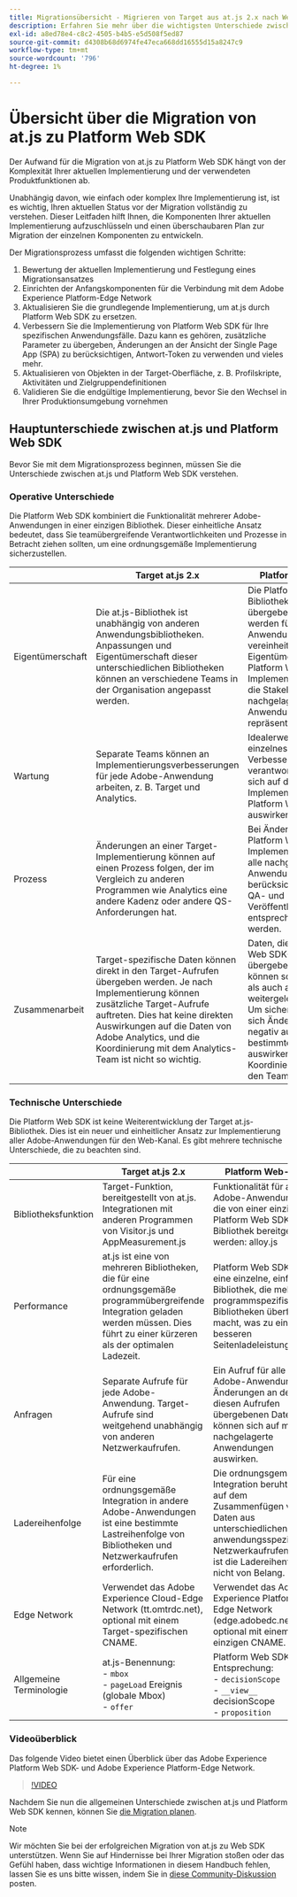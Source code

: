 ```yaml
---
title: Migrationsübersicht - Migrieren von Target aus at.js 2.x nach Web SDK
description: Erfahren Sie mehr über die wichtigsten Unterschiede zwischen at.js und Platform Web SDK und wie Sie Ihren Migrationsaufwand planen können.
exl-id: a8ed78e4-c8c2-4505-b4b5-e5d508f5ed87
source-git-commit: d4308b68d6974fe47eca668dd16555d15a8247c9
workflow-type: tm+mt
source-wordcount: '796'
ht-degree: 1%

---
```


# Übersicht über die Migration von at.js zu Platform Web SDK

Der Aufwand für die Migration von at.js zu Platform Web SDK hängt von der Komplexität Ihrer aktuellen Implementierung und der verwendeten Produktfunktionen ab.

Unabhängig davon, wie einfach oder komplex Ihre Implementierung ist, ist es wichtig, Ihren aktuellen Status vor der Migration vollständig zu verstehen. Dieser Leitfaden hilft Ihnen, die Komponenten Ihrer aktuellen Implementierung aufzuschlüsseln und einen überschaubaren Plan zur Migration der einzelnen Komponenten zu entwickeln.

Der Migrationsprozess umfasst die folgenden wichtigen Schritte:

1. Bewertung der aktuellen Implementierung und Festlegung eines Migrationsansatzes
1. Einrichten der Anfangskomponenten für die Verbindung mit dem Adobe Experience Platform-Edge Network
1. Aktualisieren Sie die grundlegende Implementierung, um at.js durch Platform Web SDK zu ersetzen.
1. Verbessern Sie die Implementierung von Platform Web SDK für Ihre spezifischen Anwendungsfälle. Dazu kann es gehören, zusätzliche Parameter zu übergeben, Änderungen an der Ansicht der Single Page App (SPA) zu berücksichtigen, Antwort-Token zu verwenden und vieles mehr.
1. Aktualisieren von Objekten in der Target-Oberfläche, z. B. Profilskripte, Aktivitäten und Zielgruppendefinitionen
1. Validieren Sie die endgültige Implementierung, bevor Sie den Wechsel in Ihrer Produktionsumgebung vornehmen

## Hauptunterschiede zwischen at.js und Platform Web SDK

Bevor Sie mit dem Migrationsprozess beginnen, müssen Sie die Unterschiede zwischen at.js und Platform Web SDK verstehen.

### Operative Unterschiede

Die Platform Web SDK kombiniert die Funktionalität mehrerer Adobe-Anwendungen in einer einzigen Bibliothek. Dieser einheitliche Ansatz bedeutet, dass Sie teamübergreifende Verantwortlichkeiten und Prozesse in Betracht ziehen sollten, um eine ordnungsgemäße Implementierung sicherzustellen.

| | Target at.js 2.x | Platform Web-SDK |
|---|---|---|
| Eigentümerschaft | Die at.js-Bibliothek ist unabhängig von anderen Anwendungsbibliotheken. Anpassungen und Eigentümerschaft dieser unterschiedlichen Bibliotheken können an verschiedene Teams in der Organisation angepasst werden. | Die Platform Web SDK-Bibliothek und die übergebenen Daten werden für alle Adobe-Anwendungen vereinheitlicht. Die Eigentümerschaft der Platform Web SDK-Implementierung sollte die Stakeholder aller nachgelagerten Anwendungen repräsentieren. |
| Wartung | Separate Teams können an Implementierungsverbesserungen für jede Adobe-Anwendung arbeiten, z. B. Target und Analytics. | Idealerweise sollte ein einzelnes Team für Verbesserungen verantwortlich sein, die sich auf die Implementierung von Platform Web SDK auswirken. |
| Prozess | Änderungen an einer Target-Implementierung können auf einen Prozess folgen, der im Vergleich zu anderen Programmen wie Analytics eine andere Kadenz oder andere QS-Anforderungen hat. | Bei Änderungen an einer Platform Web SDK-Implementierung sollten alle nachgelagerten Anwendungen berücksichtigt und der QA- und Veröffentlichungsprozess entsprechend angepasst werden. |
| Zusammenarbeit | Target-spezifische Daten können direkt in den Target-Aufrufen übergeben werden. Je nach Implementierung können zusätzliche Target-Aufrufe auftreten. Dies hat keine direkten Auswirkungen auf die Daten von Adobe Analytics, und die Koordinierung mit dem Analytics-Team ist nicht so wichtig. | Daten, die in Platform Web SDK-Aufrufen übergeben werden, können sowohl an Target als auch an Analytics weitergeleitet werden. Um sicherzustellen, dass sich Änderungen nicht negativ auf ein bestimmtes Programm auswirken, ist eine Koordinierung zwischen den Teams erforderlich. |

### Technische Unterschiede

Die Platform Web SDK ist keine Weiterentwicklung der Target at.js-Bibliothek. Dies ist ein neuer und einheitlicher Ansatz zur Implementierung aller Adobe-Anwendungen für den Web-Kanal. Es gibt mehrere technische Unterschiede, die zu beachten sind.

| | Target at.js 2.x | Platform Web-SDK |
|---|---|---|
| Bibliotheksfunktion | Target-Funktion, bereitgestellt von at.js. Integrationen mit anderen Programmen von Visitor.js und AppMeasurement.js | Funktionalität für alle Adobe-Anwendungen, die von einer einzigen Platform Web SDK-Bibliothek bereitgestellt werden: alloy.js |
| Performance | at.js ist eine von mehreren Bibliotheken, die für eine ordnungsgemäße programmübergreifende Integration geladen werden müssen. Dies führt zu einer kürzeren als der optimalen Ladezeit. | Platform Web SDK ist eine einzelne, einfache Bibliothek, die mehrere programmspezifische Bibliotheken überflüssig macht, was zu einer besseren Seitenladeleistung führt. |
| Anfragen | Separate Aufrufe für jede Adobe-Anwendung. Target-Aufrufe sind weitgehend unabhängig von anderen Netzwerkaufrufen. | Ein Aufruf für alle Adobe-Anwendungen. Änderungen an den in diesen Aufrufen übergebenen Daten können sich auf mehrere nachgelagerte Anwendungen auswirken. |
| Ladereihenfolge | Für eine ordnungsgemäße Integration in andere Adobe-Anwendungen ist eine bestimmte Lastreihenfolge von Bibliotheken und Netzwerkaufrufen erforderlich. | Die ordnungsgemäße Integration beruht nicht auf dem Zusammenfügen von Daten aus unterschiedlichen anwendungsspezifischen Netzwerkaufrufen. Daher ist die Ladereihenfolge nicht von Belang. |
| Edge Network | Verwendet das Adobe Experience Cloud-Edge Network (tt.omtrdc.net), optional mit einem Target-spezifischen CNAME. | Verwendet das Adobe Experience Platform-Edge Network (edge.adobedc.net), optional mit einem einzigen CNAME. |
| Allgemeine Terminologie | at.js-Benennung: <br> - `mbox` <br> - `pageLoad` Ereignis (globale Mbox) <br> - `offer` | Platform Web SDK Entsprechung: <br> - `decisionScope` <br> - `__view__` decisionScope <br> - `proposition` |

### Videoüberblick

Das folgende Video bietet einen Überblick über das Adobe Experience Platform Web SDK- und Adobe Experience Platform-Edge Network.

>[!VIDEO](https://video.tv.adobe.com/v/34141/?learn=on)

Nachdem Sie nun die allgemeinen Unterschiede zwischen at.js und Platform Web SDK kennen, können Sie [die Migration planen](plan-migration.md).

>[!NOTE]
>
>Wir möchten Sie bei der erfolgreichen Migration von at.js zu Web SDK unterstützen. Wenn Sie auf Hindernisse bei Ihrer Migration stoßen oder das Gefühl haben, dass wichtige Informationen in diesem Handbuch fehlen, lassen Sie es uns bitte wissen, indem Sie in [diese Community-Diskussion](https://experienceleaguecommunities.adobe.com/t5/adobe-experience-platform-data/tutorial-discussion-migrate-target-from-at-js-to-web-sdk/m-p/575587#M463) posten.
